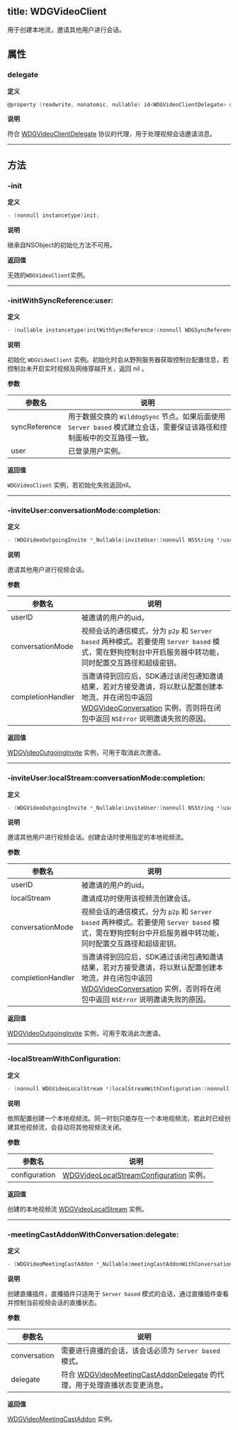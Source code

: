 title: WDGVideoClient
---

用于创建本地流，邀请其他用户进行会话。

## 属性

### delegate

**定义**

```objectivec
@property (readwrite, nonatomic, nullable) id<WDGVideoClientDelegate> delegate;
```

**说明**

符合 [WDGVideoClientDelegate](../Protocols/WDGVideoClientDelegate.html) 协议的代理，用于处理视频会话邀请消息。

---

## 方法

### -init

**定义**

```objectivec
- (nonnull instancetype)init;
```

**说明**

继承自NSObject的初始化方法不可用。

**返回值**

无效的`WDGVideoClient`实例。

---

### -initWithSyncReference:user:

**定义**

```objectivec
- (nullable instancetype)initWithSyncReference:(nonnull WDGSyncReference *)syncReferenceuser:(nonnull WDGUser *)user;
```

**说明**

初始化 `WDGVideoClient` 实例。初始化时会从野狗服务器获取控制台配置信息，若控制台未开启实时视频及网络穿越开关，返回 nil 。

**参数**

 参数名 | 说明 
---|---
syncReference|用于数据交换的 `WilddogSync` 节点。如果后面使用 `Server based` 模式建立会话，需要保证该路径和控制面板中的交互路径一致。
user|已登录用户实例。

**返回值**

`WDGVideoClient` 实例，若初始化失败返回nil。

---

### -inviteUser:conversationMode:completion:

**定义**

```objectivec
- (WDGVideoOutgoingInvite *_Nullable)inviteUser:(nonnull NSString *)userIDconversationMode:(WDGVideoConversationMode)conversationModecompletion:(nonnull WDGVideoInviteAcceptanceBlock)completionHandler;
```

**说明**

邀请其他用户进行视频会话。

**参数**

 参数名 | 说明 
---|---
userID|被邀请的用户的uid。 
conversationMode|视频会话的通信模式，分为 `p2p` 和 `Server based` 两种模式。若要使用 `Server based` 模式，需在野狗控制台中开启服务器中转功能，同时配置交互路径和超级密钥。 
completionHandler|当邀请得到回应后，SDK通过该闭包通知邀请结果，若对方接受邀请，将以默认配置创建本地流，并在闭包中返回 [WDGVideoConversation](../Classes/WDGVideoConversation.html) 实例，否则将在闭包中返回 `NSError` 说明邀请失败的原因。

**返回值**

[WDGVideoOutgoingInvite](../Classes/WDGVideoOutgoingInvite.html) 实例，可用于取消此次邀请。

---

### -inviteUser:localStream:conversationMode:completion:

**定义**

```objectivec
- (WDGVideoOutgoingInvite *_Nullable)inviteUser:(nonnull NSString *)userIDlocalStream:(nonnull WDGVideoLocalStream *)localStreamconversationMode:(WDGVideoConversationMode)conversationModecompletion:(nonnull WDGVideoInviteAcceptanceBlock)completionHandler;
```

**说明**

邀请其他用户进行视频会话。创建会话时使用指定的本地视频流。

**参数**

 参数名 | 说明 
---|---
userID|被邀请的用户的uid。 
localStream|邀请成功时使用该视频流创建会话。 
conversationMode|视频会话的通信模式，分为 `p2p` 和 `Server based` 两种模式。若要使用 `Server based` 模式，需在野狗控制台中开启服务器中转功能，同时配置交互路径和超级密钥。 
completionHandler|当邀请得到回应后，SDK通过该闭包通知邀请结果，若对方接受邀请，将以默认配置创建本地流，并在闭包中返回 [WDGVideoConversation](../Classes/WDGVideoConversation.html) 实例，否则将在闭包中返回 `NSError` 说明邀请失败的原因。

**返回值**

[WDGVideoOutgoingInvite](../Classes/WDGVideoOutgoingInvite.html) 实例，可用于取消此次邀请。

---

### -localStreamWithConfiguration:

**定义**

```objectivec
- (nonnull WDGVideoLocalStream *)localStreamWithConfiguration:(nonnull WDGVideoLocalStreamConfiguration *)configuration;
```

**说明**

依照配置创建一个本地视频流。同一时刻只能存在一个本地视频流，若此时已经创建其他视频流，会自动将其他视频流关闭。

**参数**

 参数名 | 说明 
---|---
configuration|[WDGVideoLocalStreamConfiguration](../Classes/WDGVideoLocalStreamConfiguration.html) 实例。

**返回值**

创建的本地视频流 [WDGVideoLocalStream](../Classes/WDGVideoLocalStream.html) 实例。

---

### -meetingCastAddonWithConversation:delegate:

**定义**

```objectivec
- (WDGVideoMeetingCastAddon *_Nullable)meetingCastAddonWithConversation:(nonnull WDGVideoConversation *)conversationdelegate:(nonnull id<WDGVideoMeetingCastAddonDelegate>)delegate;
```

**说明**

创建直播插件，直播插件只适用于 `Server based` 模式的会话，通过直播插件查看并控制当前视频会话的直播状态。

**参数**

 参数名 | 说明 
---|---
conversation|需要进行直播的会话，该会话必须为 `Server based` 模式。
delegate|符合 [WDGVideoMeetingCastAddonDelegate](../Protocols/WDGVideoMeetingCastAddonDelegate.html) 的代理，用于处理直播状态变更消息。

**返回值**

[WDGVideoMeetingCastAddon](../Classes/WDGVideoMeetingCastAddon.html) 实例。
